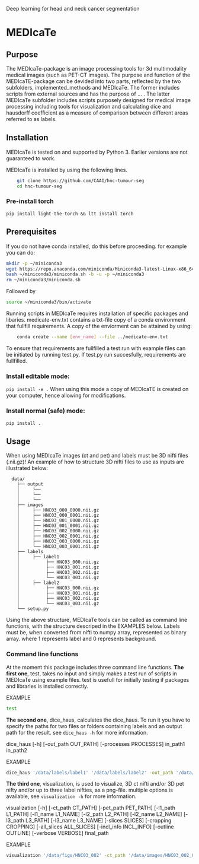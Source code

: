 Deep learning for head and neck cancer segmentation<a name="TOP"></a>



# MEDIcaTe
## Purpose
The MEDIcaTe-package is an image processing tools for 3d multimodality medical images (such as PET-CT images). The purpose and function of the MEDIcaTE-package can be devided into two parts, reflected by the two subfolders, implemented_methods and MEDIcaTe. The former includes scripts from external sources and has the purpose of ... . The latter MEDIcaTe subfolder includes scripts purposely designed for medical image processing including tools for visualization and calculating dice and hausdorff coefficient as a measure of comparison between different areas referred to as labels.   


## Installation
MEDIcaTe is tested on and supported by Python 3. Earlier versions are not guaranteed to work.

MEDIcaTe is installed by using the following lines.
```bash
    git clone https://github.com/CAAI/hnc-tumour-seg
    cd hnc-tumour-seg
```

### Pre-install torch
```
pip install light-the-torch && ltt install torch
```

## Prerequisites
If you do not have conda installed, do this before proceeding. for example you can do:
```bash
mkdir -p ~/miniconda3
wget https://repo.anaconda.com/miniconda/Miniconda3-latest-Linux-x86_64.sh -O ~/miniconda3/miniconda.sh
bash ~/miniconda3/miniconda.sh -b -u -p ~/miniconda3
rm ~/miniconda3/miniconda.sh
```
Followed by 
```bash
source ~/miniconda3/bin/activate
```

Running scripts in MEDIcaTe requires installation of specific packages and libaries. medicate-env.txt contains a txt-file copy of a conda environment that fullfill requirements. A copy of the enviorment can be attained by using:
```bash
    conda create --name [env_name] --file ../medicate-env.txt
```
To ensure that requirements are fullfilled a test run with example files can be initiated by running test.py. If test.py run succesfully, requirements are fullfilled.

### Install editable mode:
```pip install -e .``` 
When using this mode a copy of MEDIcaTE is created on your computer, hence allowing for modifications. 
### Install normal (safe) mode:
```pip install .``` 

## Usage
When using MEDIcaTe images (ct and pet) and labels must be 3D nifti files (.nii.gz)! An example of how to structure 3D nifti files to use as inputs are illustrated below:
```
  data/
    ├── output
    │     └── 
    │     └── 
    │     └── 
    ├── images
    │     ├── HNC03_000_0000.nii.gz
    │     ├── HNC03_000_0001.nii.gz
    │     ├── HNC03_001_0000.nii.gz
    │     ├── HNC03_001_0001.nii.gz
    │     ├── HNC03_002_0000.nii.gz
    │     ├── HNC03_002_0001.nii.gz
    │     ├── HNC03_003_0000.nii.gz
    │     └── HNC03_003_0001.nii.gz
    ├── labels
    │     ├── label1
    │          ├── HNC03_000.nii.gz
    │          ├── HNC03_001.nii.gz
    │          ├── HNC03_002.nii.gz
    │          └── HNC03_003.nii.gz
    │     ├── label2
    │          ├── HNC03_000.nii.gz
    │          ├── HNC03_001.nii.gz
    │          ├── HNC03_002.nii.gz
    │          └── HNC03_003.nii.gz     
    └── setup.py
```  

Using the above structure, MEDIcaTe tools can be called as command line functions, with the structure descriped in the EXAMPLES below.
Labels must be, when converted from nifti to numpy array, represented as binary array. where 1 represents label and 0 represents background.  
### Command line functions
At the moment this package includes three command line functions.
**The first one**, test, takes no input and simply makes a test run of scripts in MEDIcaTe using example files. test is usefull for initially testing if packages and libraries is installed correctly.

EXAMPLE
```bash
test
```

**The second one**, dice_haus, calculates the dice_haus. To run it you have to specify the paths for two files or folders containing labels and an output path for the result. see ```dice_haus -h``` for more information.

dice_haus [-h] [-out_path OUT_PATH] [-processes PROCESSES] in_path1 in_path2

EXAMPLE
```bash
dice_haus '/data/labels/label1' '/data/labels/label2' -out_path '/data/output'
```

**The third one**, visualization, is used to visualize, 3D ct nifti and/or 3D pet nifty and/or up to three label nifties, as a png-file. multiple options is available, see ```visualization -h``` for more information. 


visualization [-h] [-ct_path CT_PATH] [-pet_path PET_PATH] [-l1_path L1_PATH] [-l1_name L1_NAME] [-l2_path L2_PATH] [-l2_name L2_NAME]
                [-l3_path L3_PATH] [-l3_name L3_NAME] 
                [-slices SLICES] [-cropping CROPPING] [-all_slices ALL_SLICES] [-incl_info INCL_INFO]
                [-outline OUTLINE] [-verbose VERBOSE]
                final_path

EXAMPLE

```bash
visualization '/data/figs/HNC03_002' -ct_path '/data/images/HNC03_002_0000.nii.gz' -pet_path '/data/images/HNC03_002_0001.nii.gz' -l1_path '/data/labels/label1/HNC03_002.nii.gz'
```
